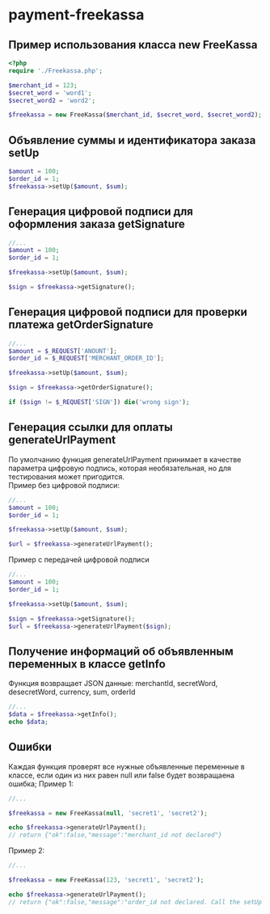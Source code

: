 # payment-freekassa

## Пример использования класса new FreeKassa

```php
<?php
require './Freekassa.php';

$merchant_id = 123;
$secret_word = 'word1';
$secret_word2 = 'word2';

$freekassa = new FreeKassa($merchant_id, $secret_word, $secret_word2);
```
## Объявление суммы и идентификатора заказа setUp
```php
$amount = 100;
$order_id = 1;
$freekassa->setUp($amount, $sum);
```
## Генерация цифровой подписи для оформления заказа getSignature
```php
//...
$amount = 100;
$order_id = 1;

$freekassa->setUp($amount, $sum);

$sign = $freekassa->getSignature();
```
## Генерация цифровой подписи для проверки платежа getOrderSignature
```php
//...
$amount = $_REQUEST['ANOUNT'];
$order_id = $_REQUEST['MERCHANT_ORDER_ID'];

$freekassa->setUp($amount, $sum);

$sign = $freekassa->getOrderSignature();

if ($sign != $_REQUEST['SIGN']) die('wrong sign');
```

## Генерация ссылки для оплаты generateUrlPayment
По умолчанию функция generateUrlPayment принимает в качестве параметра цифровую подпись, которая необязательная, но для тестирования может пригодится. <br>
Пример без цифровой подписи:
```php
//...
$amount = 100;
$order_id = 1;

$freekassa->setUp($amount, $sum);

$url = $freekassa->generateUrlPayment(); 
```
Пример с передачей цифровой подписи
```php
//...
$amount = 100;
$order_id = 1;

$freekassa->setUp($amount, $sum);

$sign = $freekassa->getSignature();
$url = $freekassa->generateUrlPayment($sign); 
```

## Получение информаций об объявленным переменных в классе getInfo
Функция возвращает JSON данные: merchantId, secretWord, desecretWord, currency, sum, orderId
```php
//...
$data = $freekassa->getInfo();
echo $data;
```

## Ошибки
Каждая функция проверят все нужные объявленные переменные в классе, если один из них равен null или false будет возвращаена ошибка;
Пример 1: 
```php
//...

$freekassa = new FreeKassa(null, 'secret1', 'secret2');

echo $freekassa->generateUrlPayment(); 
// return {"ok":false,"message":"merchant_id not declared"}
```
Пример 2: 
```php
//...

$freekassa = new FreeKassa(123, 'secret1', 'secret2');

echo $freekassa->generateUrlPayment(); 
// return {"ok":false,"message":"order_id not declared. Call the setUp function"}
```

